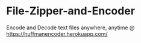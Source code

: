 # File-Zipper-and-Encoder
Encode and Decode text files anywhere, anytime @ https://huffmanencoder.herokuapp.com/
